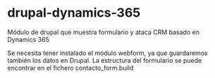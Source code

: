 # drupal-dynamics-365
Módulo de drupal que muestra formulario y ataca CRM basado en Dynamics 365

Se necesita tener instalado el módulo webform, ya que guardaremos también los datos en Drupal. La estructura del formulario se puede encontrar en el fichero contacto_form.build

